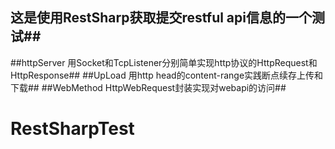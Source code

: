 
## 这是使用RestSharp获取提交restful api信息的一个测试##
##httpServer 用Socket和TcpListener分别简单实现http协议的HttpRequest和HttpResponse##
##UpLoad 用http head的content-range实践断点续存上传和下载##
##WebMethod HttpWebRequest封装实现对webapi的访问##
# RestSharpTest 
